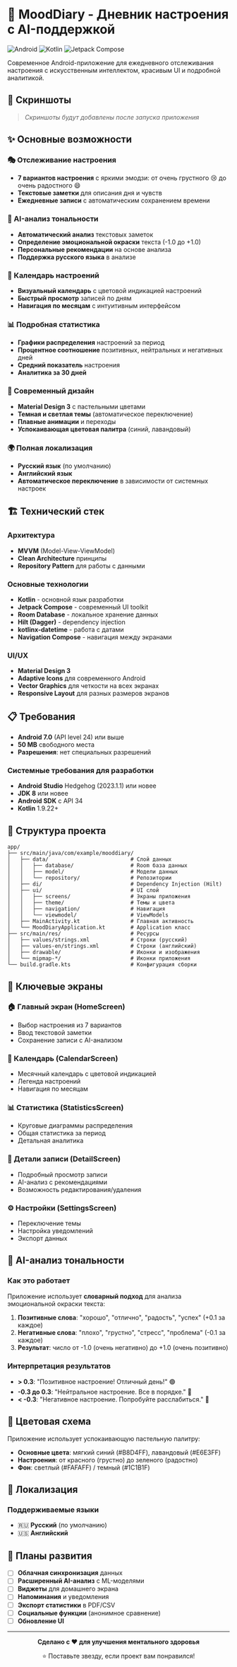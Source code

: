 # 🌈 MoodDiary - Дневник настроения с AI-поддержкой

![Android](https://img.shields.io/badge/Android-3DDC84?style=for-the-badge&logo=android&logoColor=white)
![Kotlin](https://img.shields.io/badge/kotlin-%237F52FF.svg?style=for-the-badge&logo=kotlin&logoColor=white)
![Jetpack Compose](https://img.shields.io/badge/Jetpack%20Compose-4285F4?style=for-the-badge&logo=jetpackcompose&logoColor=white)

Современное Android-приложение для ежедневного отслеживания настроения с искусственным интеллектом, красивым UI и подробной аналитикой.

## 📱 Скриншоты

> *Скриншоты будут добавлены после запуска приложения*

## ✨ Основные возможности

### 🎭 Отслеживание настроения
- **7 вариантов настроения** с яркими эмодзи: от очень грустного 😢 до очень радостного 😄
- **Текстовые заметки** для описания дня и чувств
- **Ежедневные записи** с автоматическим сохранением времени

### 🤖 AI-анализ тональности
- **Автоматический анализ** текстовых заметок
- **Определение эмоциональной окраски** текста (-1.0 до +1.0)
- **Персональные рекомендации** на основе анализа
- **Поддержка русского языка** в анализе

### 📅 Календарь настроений
- **Визуальный календарь** с цветовой индикацией настроений
- **Быстрый просмотр** записей по дням
- **Навигация по месяцам** с интуитивным интерфейсом

### 📊 Подробная статистика
- **Графики распределения** настроений за период
- **Процентное соотношение** позитивных, нейтральных и негативных дней
- **Средний показатель** настроения
- **Аналитика за 30 дней**

### 🎨 Современный дизайн
- **Material Design 3** с пастельными цветами
- **Темная и светлая темы** (автоматическое переключение)
- **Плавные анимации** и переходы
- **Успокаивающая цветовая палитра** (синий, лавандовый)

### 🌍 Полная локализация
- **Русский язык** (по умолчанию)
- **Английский язык** 
- **Автоматическое переключение** в зависимости от системных настроек

## 🏗️ Технический стек

### Архитектура
- **MVVM** (Model-View-ViewModel)
- **Clean Architecture** принципы
- **Repository Pattern** для работы с данными

### Основные технологии
- **Kotlin** - основной язык разработки
- **Jetpack Compose** - современный UI toolkit
- **Room Database** - локальное хранение данных
- **Hilt (Dagger)** - dependency injection
- **kotlinx-datetime** - работа с датами
- **Navigation Compose** - навигация между экранами

### UI/UX
- **Material Design 3**
- **Adaptive Icons** для современного Android
- **Vector Graphics** для четкости на всех экранах
- **Responsive Layout** для разных размеров экранов

## 📋 Требования

- **Android 7.0** (API level 24) или выше
- **50 MB** свободного места
- **Разрешения**: нет специальных разрешений

### Системные требования для разработки
- **Android Studio** Hedgehog (2023.1.1) или новее
- **JDK 8** или новее
- **Android SDK** с API 34
- **Kotlin** 1.9.22+

## 📁 Структура проекта

```
app/
├── src/main/java/com/example/mooddiary/
│   ├── data/                          # Слой данных
│   │   ├── database/                  # Room база данных
│   │   ├── model/                     # Модели данных
│   │   └── repository/                # Репозитории
│   ├── di/                            # Dependency Injection (Hilt)
│   ├── ui/                            # UI слой
│   │   ├── screens/                   # Экраны приложения
│   │   ├── theme/                     # Темы и цвета
│   │   ├── navigation/                # Навигация
│   │   └── viewmodel/                 # ViewModels
│   ├── MainActivity.kt                # Главная активность
│   └── MoodDiaryApplication.kt        # Application класс
├── src/main/res/                      # Ресурсы
│   ├── values/strings.xml             # Строки (русский)
│   ├── values-en/strings.xml          # Строки (английский)
│   ├── drawable/                      # Иконки и изображения
│   └── mipmap-*/                      # Иконки приложения
└── build.gradle.kts                   # Конфигурация сборки
```

## 🎯 Ключевые экраны

### 🏠 Главный экран (HomeScreen)
- Выбор настроения из 7 вариантов
- Ввод текстовой заметки
- Сохранение записи с AI-анализом

### 📅 Календарь (CalendarScreen)  
- Месячный календарь с цветовой индикацией
- Легенда настроений
- Навигация по месяцам

### 📊 Статистика (StatisticsScreen)
- Круговые диаграммы распределения
- Общая статистика за период
- Детальная аналитика

### 📖 Детали записи (DetailScreen)
- Подробный просмотр записи
- AI-анализ с рекомендациями
- Возможность редактирования/удаления

### ⚙️ Настройки (SettingsScreen)
- Переключение темы
- Настройка уведомлений
- Экспорт данных

## 🤖 AI-анализ тональности

### Как это работает
Приложение использует **словарный подход** для анализа эмоциональной окраски текста:

1. **Позитивные слова**: "хорошо", "отлично", "радость", "успех" (+0.1 за каждое)
2. **Негативные слова**: "плохо", "грустно", "стресс", "проблема" (-0.1 за каждое)
3. **Результат**: число от -1.0 (очень негативно) до +1.0 (очень позитивно)

### Интерпретация результатов
- **> 0.3**: "Позитивное настроение! Отличный день!" 🟢
- **-0.3 до 0.3**: "Нейтральное настроение. Все в порядке." 🔘
- **< -0.3**: "Негативное настроение. Попробуйте расслабиться." 🔴

## 🌈 Цветовая схема

Приложение использует успокаивающую пастельную палитру:

- **Основные цвета**: мягкий синий (#B8D4FF), лавандовый (#E6E3FF)
- **Настроения**: от красного (грустно) до зеленого (радостно)
- **Фон**: светлый (#FAFAFF) / темный (#1C1B1F)

## 🔄 Локализация

### Поддерживаемые языки
- 🇷🇺 **Русский** (по умолчанию)
- 🇺🇸 **Английский**

## 🚧 Планы развития

- [ ] **Облачная синхронизация** данных
- [ ] **Расширенный AI-анализ** с ML-моделями
- [ ] **Виджеты** для домашнего экрана
- [ ] **Напоминания** и уведомления
- [ ] **Экспорт статистики** в PDF/CSV
- [ ] **Социальные функции** (анонимное сравнение)
- [ ] **Обновление UI** 

---

<div align="center">

**Сделано с ❤️ для улучшения ментального здоровья**

⭐ Поставьте звезду, если проект вам понравился!

</div>
